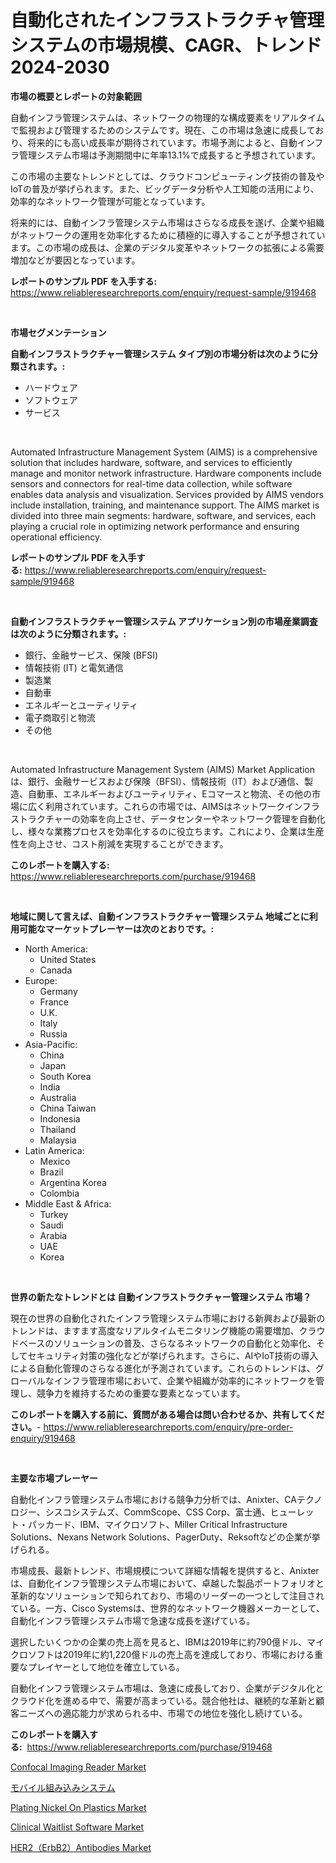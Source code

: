 <p><h1>自動化されたインフラストラクチャ管理システムの市場規模、CAGR、トレンド 2024-2030</h1></p><p><strong>市場の概要とレポートの対象範囲</strong></p>
<p><p>自動インフラ管理システムは、ネットワークの物理的な構成要素をリアルタイムで監視および管理するためのシステムです。現在、この市場は急速に成長しており、将来的にも高い成長率が期待されています。市場予測によると、自動インフラ管理システム市場は予測期間中に年率13.1%で成長すると予想されています。</p><p>この市場の主要なトレンドとしては、クラウドコンピューティング技術の普及やIoTの普及が挙げられます。また、ビッグデータ分析や人工知能の活用により、効率的なネットワーク管理が可能となっています。</p><p>将来的には、自動インフラ管理システム市場はさらなる成長を遂げ、企業や組織がネットワークの運用を効率化するために積極的に導入することが予想されています。この市場の成長は、企業のデジタル変革やネットワークの拡張による需要増加などが要因となっています。</p></p>
<p><strong>レポートのサンプル PDF を入手する:</strong> <a href="https://www.reliableresearchreports.com/enquiry/request-sample/919468">https://www.reliableresearchreports.com/enquiry/request-sample/919468</a></p>
<p>&nbsp;</p>
<p><strong>市場セグメンテーション</strong></p>
<p><strong>自動インフラストラクチャー管理システム タイプ別の市場分析は次のように分類されます。:</strong></p>
<p><ul><li>ハードウェア</li><li>ソフトウェア</li><li>サービス</li></ul></p>
<p>&nbsp;</p>
<p><p>Automated Infrastructure Management System (AIMS) is a comprehensive solution that includes hardware, software, and services to efficiently manage and monitor network infrastructure. Hardware components include sensors and connectors for real-time data collection, while software enables data analysis and visualization. Services provided by AIMS vendors include installation, training, and maintenance support. The AIMS market is divided into three main segments: hardware, software, and services, each playing a crucial role in optimizing network performance and ensuring operational efficiency.</p></p>
<p><strong>レポートのサンプル PDF を入手する:</strong>&nbsp;<a href="https://www.reliableresearchreports.com/enquiry/request-sample/919468">https://www.reliableresearchreports.com/enquiry/request-sample/919468</a></p>
<p>&nbsp;</p>
<p><strong> 自動インフラストラクチャー管理システム アプリケーション別の市場産業調査は次のように分類されます。:</strong></p>
<p><ul><li>銀行、金融サービス、保険 (BFSI)</li><li>情報技術 (IT) と電気通信</li><li>製造業</li><li>自動車</li><li>エネルギーとユーティリティ</li><li>電子商取引と物流</li><li>その他</li></ul></p>
<p>&nbsp;</p>
<p><p>Automated Infrastructure Management System (AIMS) Market Application は、銀行、金融サービスおよび保険（BFSI）、情報技術（IT）および通信、製造、自動車、エネルギーおよびユーティリティ、Eコマースと物流、その他の市場に広く利用されています。これらの市場では、AIMSはネットワークインフラストラクチャーの効率を向上させ、データセンターやネットワーク管理を自動化し、様々な業務プロセスを効率化するのに役立ちます。これにより、企業は生産性を向上させ、コスト削減を実現することができます。</p></p>
<p><strong>このレポートを購入する:</strong>&nbsp; <a href="https://www.reliableresearchreports.com/purchase/919468">https://www.reliableresearchreports.com/purchase/919468</a></p>
<p>&nbsp;</p>
<p><strong>地域に関して言えば、自動インフラストラクチャー管理システム 地域ごとに利用可能なマーケットプレーヤーは次のとおりです。:</strong></p>
<p><ul>
    <li>
        North America:
        <ul>
            <li>United States</li>
            <li>Canada</li>
        </ul>
    </li>
    <li>
        Europe:
        <ul>
            <li>Germany</li>
            <li>France</li>
            <li>U.K.</li>
            <li>Italy</li>
            <li>Russia</li>
        </ul>
    </li>
    <li>
        Asia-Pacific:
        <ul>
            <li>China</li>
            <li>Japan</li>
            <li>South Korea</li>
            <li>India</li>
            <li>Australia</li>
            <li>China Taiwan</li>
            <li>Indonesia</li>
            <li>Thailand</li>
            <li>Malaysia</li>
        </ul>
    </li>
    <li>
        Latin America:
        <ul>
            <li>Mexico</li>
            <li>Brazil</li>
            <li>Argentina Korea</li>
            <li>Colombia</li>
        </ul>
    </li>
    <li>
        Middle East & Africa:
        <ul>
            <li>Turkey</li>
            <li>Saudi</li>
            <li>Arabia</li>
            <li>UAE</li>
            <li>Korea</li>
        </ul>
    </li>
    </ul></p>
<p>&nbsp;</p>
<p><strong>世界の新たなトレンドとは 自動インフラストラクチャー管理システム 市場？</strong></p>
<p><p>現在の世界の自動化されたインフラ管理システム市場における新興および最新のトレンドは、ますます高度なリアルタイムモニタリング機能の需要増加、クラウドベースのソリューションの普及、さらなるネットワークの自動化と効率化、そしてセキュリティ対策の強化などが挙げられます。さらに、AIやIoT技術の導入による自動化管理のさらなる進化が予測されています。これらのトレンドは、グローバルなインフラ管理市場において、企業や組織が効率的にネットワークを管理し、競争力を維持するための重要な要素となっています。</p></p>
<p><strong>このレポートを購入する前に、質問がある場合は問い合わせるか、共有してください。</strong>- <a href="https://www.reliableresearchreports.com/enquiry/pre-order-enquiry/919468">https://www.reliableresearchreports.com/enquiry/pre-order-enquiry/919468</a></p>
<p>&nbsp;</p>
<p><strong>主要な市場プレーヤー</strong></p>
<p><p>自動化インフラ管理システム市場における競争力分析では、Anixter、CAテクノロジー、シスコシステムズ、CommScope、CSS Corp、富士通、ヒューレット・パッカード、IBM、マイクロソフト、Miller Critical Infrastructure Solutions、Nexans Network Solutions、PagerDuty、Reksoftなどの企業が挙げられる。</p><p>市場成長、最新トレンド、市場規模について詳細な情報を提供すると、Anixterは、自動化インフラ管理システム市場において、卓越した製品ポートフォリオと革新的なソリューションで知られており、市場のリーダーの一つとして注目されている。一方、Cisco Systemsは、世界的なネットワーク機器メーカーとして、自動化インフラ管理システム市場で急速な成長を遂げている。</p><p>選択したいくつかの企業の売上高を見ると、IBMは2019年に約790億ドル、マイクロソフトは2019年に約1,220億ドルの売上高を達成しており、市場における重要なプレイヤーとして地位を確立している。</p><p>自動化インフラ管理システム市場は、急速に成長しており、企業がデジタル化とクラウド化を進める中で、需要が高まっている。競合他社は、継続的な革新と顧客ニーズへの適応能力が求められる中、市場での地位を強化し続けている。</p></p>
<p><strong>このレポートを購入する:</strong>&nbsp;&nbsp;<a href="https://www.reliableresearchreports.com/purchase/919468">https://www.reliableresearchreports.com/purchase/919468</a></p>
<p><p><a href="https://issuu.com/reportprime-2/docs/confocal-imaging-reader-market-size-2030.pptx">Confocal Imaging Reader Market</a></p><p><a href="https://github.com/mohamedbakry57/Market-Research-Report-List-2/blob/main/5647186182917.md">モバイル組み込みシステム</a></p><p><a href="https://github.com/sofayahoo2023/Market-Research-Report-List-3/blob/main/plating-nickel-on-plastics-market.md">Plating Nickel On Plastics Market</a></p><p><a href="https://github.com/joannesouthgate/Market-Research-Report-List-2/blob/main/clinical-waitlist-software-market.md">Clinical Waitlist Software Market</a></p><p><a href="https://issuu.com/reportprime-2/docs/her2erbb2antibodies-market-size-2030.pptx">HER2（ErbB2）Antibodies Market</a></p></p>